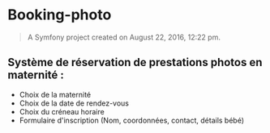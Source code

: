 # Booking-photo
> A Symfony project created on August 22, 2016, 12:22 pm.

## Système de réservation de prestations photos en maternité :
* Choix de la maternité
* Choix de la date de rendez-vous
* Choix du créneau horaire
* Formulaire d'inscription (Nom, coordonnées, contact, détails bébé)


